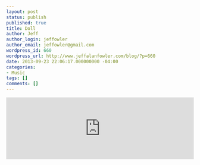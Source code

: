 ```yaml
---
layout: post
status: publish
published: true
title: Doll
author: Jeff
author_login: jeffowler
author_email: jeffowler@gmail.com
wordpress_id: 660
wordpress_url: http://www.jeffalanfowler.com/blog/?p=660
date: 2013-09-23 22:06:17.000000000 -04:00
categories:
- Music
tags: []
comments: []
---
```

<iframe width="100%" height="166" scrolling="no" frameborder="no" src="https://w.soundcloud.com/player/?url=https%3A//api.soundcloud.com/tracks/133665221%3Fsecret_token%3Ds-mUjC6&amp;color=ff5500&amp;auto_play=false&amp;hide_related=false&amp;show_artwork=true"></iframe>
